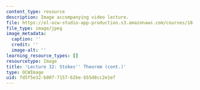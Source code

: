 ```yaml
---
content_type: resource
description: Image accompanying video lecture.
file: https://ol-ocw-studio-app-production.s3.amazonaws.com/courses/18-02-multivariable-calculus-fall-2007/fd5f5e32b007715762beb55d8cc2e1ef_32.jpg
file_type: image/jpeg
image_metadata:
  caption: ''
  credit: ''
  image-alt: ''
learning_resource_types: []
resourcetype: Image
title: 'Lecture 32: Stokes'' Theorem (cont.)'
type: OCWImage
uid: fd5f5e32-b007-7157-62be-b55d8cc2e1ef
---
```

